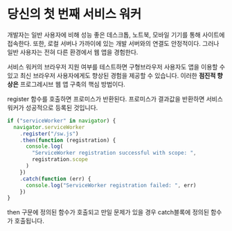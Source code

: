# 당신의 첫 번째 서비스 워커

개발자는 일반 사용자에 비해 성능 좋은 데스크톱, 노트북, 모바일 기기를 통해 사이트에 접속한다.
또한, 로컬 서버나 가까이에 있는 개발 서버와의 연결도 안정적이다. 그러나 일반 사용자는 전혀 다른 환경에서 웹 앱을 경험한다.

서비스 워커의 브라우저 지원 여부를 테스트하면 구형브라우저 사용자도 앱을 이용할 수 있고 최신 브라우저 사용자에게도 향상된 경험을 제공할 수 있습니다. 이러한 **점진적 향상은** 프로그레시브 웹 앱 구축의 핵심 방법이다.

register 함수를 호출하면 프로미스가 반환된다. 프로미스가 결과값을 반환하면 서비스 워커가 성공적으로 등록된 것입니다.

```js
if ("serviceWorker" in navigator) {
  navigator.serviceWorker
    .register("/sw.js")
    .then(function (registration) {
      console.log(
        "ServiceWorker registration successful with scope: ",
        registration.scope
      )
    })
    .catch(function (err) {
      console.log("ServiceWorker registration failed: ", err)
    })
}
```

then 구문에 정의된 함수가 호출되고 만일 문제가 있을 경우 catch블록에 정의된 함수가 호출됩니다.
